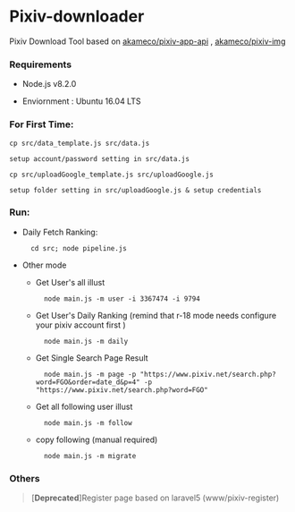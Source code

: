 # Pixiv-downloader

Pixiv Download Tool based on [akameco/pixiv-app-api](https://github.com/akameco/pixiv-app-api) , [akameco/pixiv-img](https://github.com/akameco/pixiv-img)

### Requirements 

+ Node.js v8.2.0

+ Enviornment : Ubuntu 16.04 LTS

### For First Time:

    cp src/data_template.js src/data.js
    
    setup account/password setting in src/data.js
    
    cp src/uploadGoogle_template.js src/uploadGoogle.js
    
    setup folder setting in src/uploadGoogle.js & setup credentials
    
### Run:

* Daily Fetch Ranking:

        cd src; node pipeline.js
    
* Other mode

    * Get User's all illust

            node main.js -m user -i 3367474 -i 9794
    
    * Get User's Daily Ranking (remind that r-18 mode needs configure your pixiv account first )
        
            node main.js -m daily
    
    * Get Single Search Page Result
    
            node main.js -m page -p "https://www.pixiv.net/search.php?word=FGO&order=date_d&p=4" -p "https://www.pixiv.net/search.php?word=FGO"
    
    * Get all following user illust
    
            node main.js -m follow
    
    * copy following (manual required)
    
            node main.js -m migrate

### Others

> [**Deprecated**]Register page based on laravel5 (www/pixiv-register)
